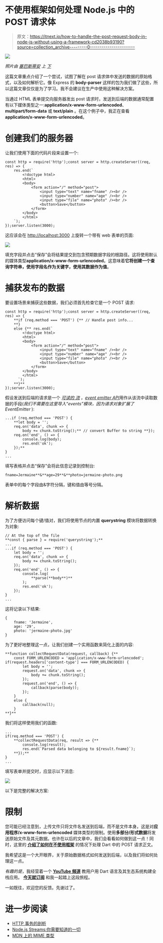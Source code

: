 # 不使用框架如何处理 Node.js 中的 POST 请求体

> 原文：<https://itnext.io/how-to-handle-the-post-request-body-in-node-js-without-using-a-framework-cd2038b93190?source=collection_archive---------0----------------------->

![](img/d929640d55a6ca5852133d1ba6e1fbd9.png)

*照片由* [*塞巴斯蒂安*](https://unsplash.com/photos/dHOgx7fEByA?utm_source=unsplash&utm_medium=referral&utm_content=creditCopyText) *上* [*下*](https://unsplash.com/search/photos/programming?utm_source=unsplash&utm_medium=referral&utm_content=creditCopyText)

这篇文章重点介绍了一个尝试，试图了解在 post 请求体中发送的数据的原始格式，以及如何解析它。像 Express 的 **body-parser** 这样的包为我们做了这些，所以这篇文章仅仅是为了学习。我不会建议在生产中使用这种解决方案。

当通过 HTML 表单提交向服务器发出 post 请求时，发送到后端的数据通常配置有以下媒体类型之一:**application/x-www-form-urlencoded**、 **multipart/form-data** 或 **text/plain** 。在这个例子中，我正在查看**application/x-www-form-urlencoded**。

# 创建我们的服务器

让我们使用下面的代码片段来设置一个:

```
const http = require('http');const server = http.createServer((req, res) => {
    res.end(`
        <!doctype html>
        <html>
        <body>
            <form action="/" method="post">
                <input type="text" name="fname" /><br />
                <input type="number" name="age" /><br />
                <input type="file" name="photo" /><br />
                <button>Save</button>
            </form>
        </body>
        </html>
    `);
});server.listen(3000);
```

这应该会在 [http://localhost:3000](http://localhost:3000) 上旋转一个带有 web 表单的页面:

![](img/d89bf18a43a625925362641679c1615d.png)

填充字段并点击“保存”会将结果提交到包含预期数据字段的根路径。这将使用默认的媒体类型**application/x-www-form-urlencoded**。这意味着**它将创建一个查询字符串，使用字段名作为关键字，使用其数据作为值**。

# 捕获发布的数据

要设置场景来捕获这些数据，我们必须首先检查它是一个 POST 请求:

```
const http = require('http');const server = http.createServer((req, res) => {
    **if (req.method === 'POST') {** // Handle post info...
    **}
    else {** res.end(`
        <!doctype html>
        <html>
        <body>
            <form action="/" method="post">
                <input type="text" name="fname" /><br />
                <input type="number" name="age" /><br />
                <input type="file" name="photo" /><br />
                <button>Save</button>
            </form>
        </body>
        </html>
      `);
    **}**
});server.listen(3000);
```

假设发送到后端的请求是一个 [*可读的* *流*](https://nodejs.org/dist/latest-v8.x/docs/api/stream.html#stream_readable_streams) ，[*event emitter API*](https://nodejs.org/api/events.html#events_class_eventemitter)用作从该流中读取数据的手段(*我们不需要在这里导入“events”模块，因为请求对象扩展了 EventEmitter* ):

```
...if (req.method === 'POST') {
    **let body = '';
    req.on('data', chunk => {
        body += chunk.toString();** // convert Buffer to string **});
    req.on('end', () => {
        console.log(body);
        res.end('ok');
    });**
}
...
```

填写表格并点击“保存”会将此信息记录到控制台:

```
fname=Jermaine**&**age=29**&**photo=jermaine-photo.png
```

表单中的每个字段由&字符分隔，键和值由等号分隔。

# 解析数据

为了方便访问每个键/值对，我们将使用节点的内置 **querystring** 模块将数据转换为对象:

```
// At the top of the file
**const { parse } = require('querystring');**
...
...if (req.method === 'POST') {
    let body = '';
    req.on('data', chunk => {
        body += chunk.toString();
    });
    req.on('end', () => {
        console.log(
            **parse(**body**)**
        );
        res.end('ok');
    });
}
...
```

这将记录以下结果:

```
{
    fname: 'Jermaine',
    age: '29',
    photo: 'jermaine-photo.jpg'
}
```

为了更好地整理这一点，让我们创建一个实用函数来简化上面的内容:

```
**function collectRequestData(request, callback) {**
    const FORM_URLENCODED = 'application/x-www-form-urlencoded'; if(request.headers['content-type'] === FORM_URLENCODED) {
        let body = '';
        request.on('data', chunk => {
            body += chunk.toString();
        });
        request.on('end', () => {
            callback(parse(body));
        });
    }
    else {
        callback(null);
    }
**}**
```

我们将这样使用我们的函数:

```
...
if(req.method === 'POST') {
    **collectRequestData(req, result => {**
        console.log(result);
        res.end(`Parsed data belonging to ${result.fname}`);
    **});**
}
...
```

填写表单并提交时，应显示以下消息:

![](img/2dadd1202a74f97db5b7557710d7593f.png)

以下是完整的解决方案:

# 限制

您可能已经注意到，上传文件只将文件名发送到后端，而不是文件本身。这是对**应用程序/x-www-form-urlencoded** 媒体类型的限制。使用**多部分/形式数据**将发送原始文件及其元数据。也许在以后的文章中，我们会看看如何做到这一点！同时，这里的 [**介绍了如何在不使用框架**](/how-to-handle-the-post-request-body-in-dart-without-using-a-framework-c56f12744fd2) 的情况下处理 Dart 中的 POST 请求正文。

我希望这是一个大开眼界，关于原始数据格式如何发送到后端，以及我们将如何处理这一点。

*有趣的是*，我经营着一个 [**YouTube 频道**](https://youtube.com/c/CreativeBracket) 教用户用 Dart 语言及其生态系统构建全栈应用。 [**今天就订阅**](https://youtube.com/c/CreativeBracket) 和我一起踏上这段旅程。

一如既往，欢迎您的反馈。先谢过了。

# 进一步阅读

*   [HTTP 事务的剖析](https://nodejs.org/en/docs/guides/anatomy-of-an-http-transaction/)
*   [Node.js Streams:你需要知道的一切](https://medium.freecodecamp.org/node-js-streams-everything-you-need-to-know-c9141306be93)
*   [MDN 上的 MIME 类型](https://developer.mozilla.org/en-US/docs/Web/HTTP/Basics_of_HTTP/MIME_types)